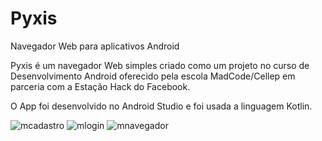 # Pyxis
Navegador Web para aplicativos Android

Pyxis é um navegador Web simples criado como um projeto no curso de Desenvolvimento Android oferecido pela escola MadCode/Cellep
em parceria com a Estação Hack do Facebook.

O App foi desenvolvido no Android Studio e foi usada a linguagem Kotlin.

![mcadastro](https://user-images.githubusercontent.com/54155908/76365472-2df1db00-6306-11ea-9d37-2efcd9ad9666.jpg)
![mlogin](https://user-images.githubusercontent.com/54155908/76365482-2fbb9e80-6306-11ea-9a3b-d4ed0e1623e5.jpg) 
![mnavegador](https://user-images.githubusercontent.com/54155908/76365484-30eccb80-6306-11ea-8e73-b3d3c2f99c20.jpg)
